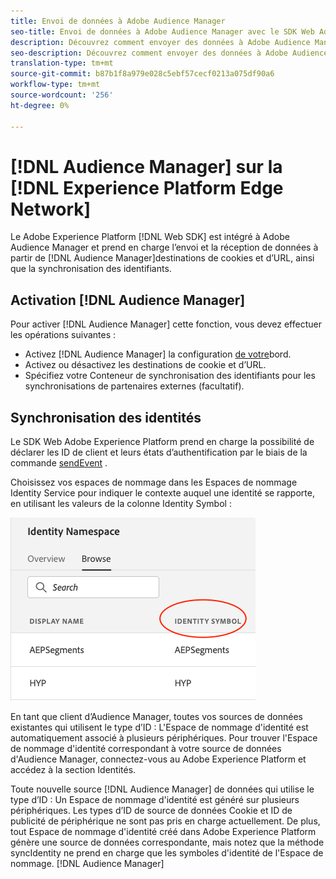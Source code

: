 ```yaml
---
title: Envoi de données à Adobe Audience Manager
seo-title: Envoi de données à Adobe Audience Manager avec le SDK Web Adobe Experience Platform
description: Découvrez comment envoyer des données à Adobe Audience Manager avec le SDK Web Experience Platform
seo-description: Découvrez comment envoyer des données à Adobe Audience Manager avec le SDK Web Experience Platform
translation-type: tm+mt
source-git-commit: b87b1f8a979e028c5ebf57cecf0213a075df90a6
workflow-type: tm+mt
source-wordcount: '256'
ht-degree: 0%

---
```



# [!DNL Audience Manager] sur la [!DNL Experience Platform Edge Network]

Le Adobe Experience Platform [!DNL Web SDK] est intégré à Adobe Audience Manager et prend en charge l’envoi et la réception de données à partir de [!DNL Audience Manager]destinations de cookies et d’URL, ainsi que la synchronisation des identifiants.

## Activation [!DNL Audience Manager]

Pour activer [!DNL Audience Manager] cette fonction, vous devez effectuer les opérations suivantes :

- Activez [!DNL Audience Manager] la configuration [de votre](../../fundamentals/edge-configuration.md)bord.
- Activez ou désactivez les destinations de cookie et d’URL.
- Spécifiez votre Conteneur de synchronisation des identifiants pour les synchronisations de partenaires externes (facultatif).

## Synchronisation des identités

Le SDK Web Adobe Experience Platform prend en charge la possibilité de déclarer les ID de client et leurs états d’authentification par le biais de la commande [sendEvent](../../fundamentals/identity.md#syncing-identities) .

Choisissez vos espaces de nommage dans les Espaces de nommage [](../../../identity/../identity-service/namespaces.md) Identity Service pour indiquer le contexte auquel une identité se rapporte, en utilisant les valeurs de la colonne Identity Symbol :

![Vue de l’interface utilisateur Espaces de nommage](../../../assets/edge_namespaceUI_identity-symbol.png)

En tant que client d’Audience Manager, toutes vos sources de données existantes qui utilisent le type d’ID : L&#39;Espace de nommage d&#39;identité est automatiquement associé à plusieurs périphériques. Pour trouver l&#39;Espace de nommage d&#39;identité correspondant à votre source de données d&#39;Audience Manager, connectez-vous au Adobe Experience Platform et accédez à la section Identités.

Toute nouvelle source [!DNL Audience Manager] de données qui utilise le type d’ID : Un Espace de nommage d&#39;identité est généré sur plusieurs périphériques. Les types d’ID de source de données Cookie et ID de publicité de périphérique ne sont pas pris en charge actuellement. De plus, tout Espace de nommage d&#39;identité créé dans Adobe Experience Platform génère une source de données correspondante, mais notez que la méthode syncIdentity ne prend en charge que les symboles d&#39;identité de l&#39;Espace de nommage. [!DNL Audience Manager]
